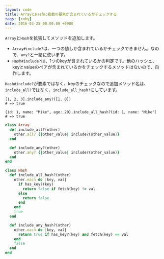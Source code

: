 ```yaml
---
layout: code
title: ArrayとHashに複数の要素が含まれているかチェックする
tags: [ruby]
date: 2016-03-25 00:00:00 +0900
---
```


`Array`と`Hash`を拡張してメソッドを追加します。

* `Array#include?`は、一つの値しか含まれているかチェックできません。なので、`any?`と一緒に使います。
* `Hash#include?`は、1つのkeyが含まれているかの判定です。他のハッシュ、keyとvalueのペアが含まれているかをチェックするメソッドはないので、自作します。

`Hash#include?`が要素ではなく、keyのチェックなので追加メソッド名は、`include_all?`ではなく、`include_all_hash?`にしています。

```
[1, 2, 3].include_any?([1, 0])
# => true

{id: 1, name: "Mike", age: 20}.include_all_hash?(id: 1, name: "Mike")
# => true
```

```ruby
class Array
  def include_all?(other)
    other.all? {|other_value| include?(other_value)}
  end

  def include_any?(other)
    other.any? {|other_value| include?(other_value)}
  end
end

class Hash
  def include_all_hash?(other)
    other.each do |key, val|
      if has_key?(key)
        return false if fetch(key) != val
      else
        return false
      end
    end
    true
  end

  def include_any_hash?(other)
    other.each do |key, val|
      return true if has_key?(key) and fetch(key) == val
    end
    false
  end
end
```
